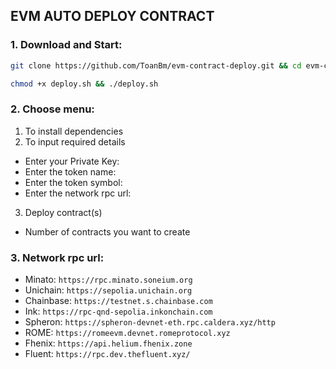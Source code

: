 ## EVM AUTO DEPLOY CONTRACT
### 1. Download and Start:
```Bash
git clone https://github.com/ToanBm/evm-contract-deploy.git && cd evm-contract-deploy
```
```Bash
chmod +x deploy.sh && ./deploy.sh
```
### 2. Choose menu:
  1) To install dependencies  
  2) To input required details
  - Enter your Private Key: 
  - Enter the token name:
  - Enter the token symbol:
  - Enter the network rpc url: 
  3) Deploy contract(s)
  - Number of contracts you want to create
### 3. Network rpc url:
  - Minato: `https://rpc.minato.soneium.org`
  - Unichain: `https://sepolia.unichain.org`
  - Chainbase: `https://testnet.s.chainbase.com`
  - Ink: `https://rpc-qnd-sepolia.inkonchain.com`
  - Spheron: `https://spheron-devnet-eth.rpc.caldera.xyz/http`
  - ROME: `https://romeevm.devnet.romeprotocol.xyz`
  - Fhenix: `https://api.helium.fhenix.zone`
  - Fluent: `https://rpc.dev.thefluent.xyz/`
  
